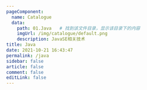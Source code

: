 ```yaml
---
pageComponent: 
  name: Catalogue
  data: 
    path: 01.Java   # 找到该文件目录，显示该目录下的内容
    imgUrl: /img/catalogue/default.png
    description: JavaSE相关技术
title: Java
date: 2021-10-21 16:43:47
permalink: /java
sidebar: false
article: false
comment: false
editLink: false
---
```


